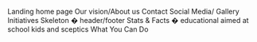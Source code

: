 Landing home page
Our vision/About us
Contact
Social Media/ Gallery
Initiatives 
Skeleton � header/footer
Stats & Facts � educational aimed at school kids and sceptics
What You Can Do

